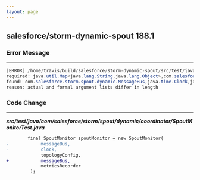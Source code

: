 ```yaml
---
layout: page
---
```

## salesforce/storm-dynamic-spout 188.1

### Error Message

---------------------

```java
[ERROR] /home/travis/build/salesforce/storm-dynamic-spout/src/test/java/com/salesforce/storm/spout/dynamic/coordinator/SpoutMonitorTest.java:[145,43] constructor SpoutMonitor in class com.salesforce.storm.spout.dynamic.coordinator.SpoutMonitor cannot be applied to given types; 
required: java.util.Map<java.lang.String,java.lang.Object>,com.salesforce.storm.spout.dynamic.VirtualSpoutMessageBus,com.salesforce.storm.spout.dynamic.metrics.MetricsRecorder
found: com.salesforce.storm.spout.dynamic.MessageBus,java.time.Clock,java.util.Map<java.lang.String,java.lang.Object>,com.salesforce.storm.spout.dynamic.metrics.MetricsRecorder 
reason: actual and formal argument lists differ in length 
```

### Code Change

---------------------

***src/test/java/com/salesforce/storm/spout/dynamic/coordinator/SpoutMonitorTest.java***

```diff
        final SpoutMonitor spoutMonitor = new SpoutMonitor(
-            messageBus,
-            clock,
             topologyConfig,
+            messageBus,
             metricsRecorder
         );
```